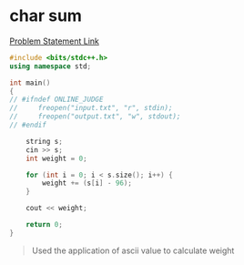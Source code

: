 # char sum

[Problem Statement Link](https://www.hackerearth.com/practice/basic-programming/input-output/basics-of-input-output/practice-problems/algorithm/char-sum-2d3a6ab5/description/)

``` c++
#include <bits/stdc++.h>
using namespace std;

int main()
{
// #ifndef ONLINE_JUDGE
//     freopen("input.txt", "r", stdin);
//     freopen("output.txt", "w", stdout);
// #endif

    string s;
    cin >> s;
    int weight = 0;

    for (int i = 0; i < s.size(); i++) {
        weight += (s[i] - 96);
    }

    cout << weight;

    return 0;
}
```

> Used the application of ascii value to calculate weight